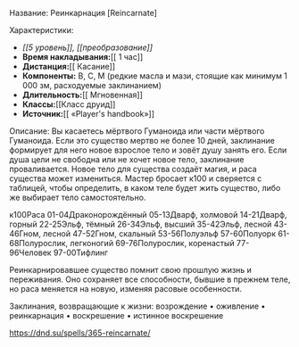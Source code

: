 Название: Реинкарнация \[Reincarnate] 

Характеристики:
- *[[5 уровень]], [[преобразование]]*
- **Время накладывания:**[[ 1 час]]
- **Дистанция:**[[ Касание]]
- **Компоненты:** В, С, М (редкие масла и мази, стоящие как минимум 1 000 зм, расходуемые заклинанием)
- **Длительность:**[[ Мгновенная]]
- **Классы:**[[Класс  друид]]
- **Источник:**[[ «Player's handbook»]]

Описание:
Вы касаетесь мёртвого Гуманоида или части мёртвого Гуманоида. Если это существо мертво не более 10 дней, заклинание формирует для него новое взрослое тело и зовёт душу занять его. Если душа цели не свободна или не хочет новое тело, заклинание проваливается.
Новое тело для существа создаёт магия, и раса существа может измениться. Мастер бросает к100 и сверяется с таблицей, чтобы определить, в каком теле будет жить существо, либо же выбирает тело самостоятельно.


к100Раса
01-04Драконорождённый
05-13Дварф, холмовой
14-21Дварф, горный
22-25Эльф, тёмный
26-34Эльф, высший
35-42Эльф, лесной
43-46Гном, лесной
47-52Гном, скальный
53-56Полуэльф
57-60Полуорк
61-68Полурослик, легконогий
69-76Полурослик, коренастый
77-96Человек
97-00Тифлинг

Реинкарнировавшее существо помнит свою прошлую жизнь и переживания. Оно сохраняет все способности, бывшие в прежнем теле, но раса меняется на новую, изменяя расовые особенности.

Заклинания, возвращающие к жизни: возрождение • оживление • реинкарнация • воскрешение • истинное воскрешение

https://dnd.su/spells/365-reincarnate/
